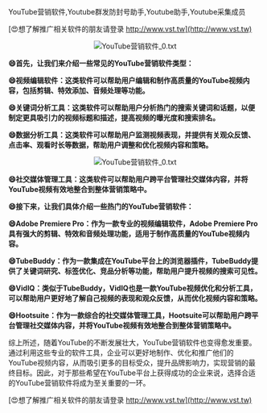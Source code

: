 YouTube营销软件,Youtube群发防封号助手,Youtube助手,Youtube采集成员

[😍想了解推广相关软件的朋友请登录 http://www.vst.tw](http://www.vst.tw)

 <center><img src="https://vst.tw/MP4/tuiguang/png/8.png" alt="YouTube营销软件_0.txt"></center>

**😄首先，让我们来介绍一些常见的YouTube营销软件类型：**

**😄视频编辑软件：这类软件可以帮助用户编辑和制作高质量的YouTube视频内容，包括剪辑、特效添加、音频处理等功能。**

**😄关键词分析工具：这类软件可以帮助用户分析热门的搜索关键词和话题，以便制定更具吸引力的视频标题和描述，提高视频的曝光度和搜索排名。**

**😄数据分析工具：这类软件可以帮助用户监测视频表现，并提供有关观众反馈、点击率、观看时长等数据，帮助用户调整和优化视频内容和策略。**

 <center><img src="https://vst.tw/MP4/tuiguang/png/7.png" alt="YouTube营销软件_0.txt"></center>

**😄社交媒体管理工具：这类软件可以帮助用户跨平台管理社交媒体内容，并将YouTube视频有效地整合到整体营销策略中。**

**😄接下来，让我们具体介绍一些热门的YouTube营销软件：**

**😄Adobe Premiere Pro：作为一款专业的视频编辑软件，Adobe Premiere Pro具有强大的剪辑、特效和音频处理功能，适用于制作高质量的YouTube视频内容。**

**😄TubeBuddy：作为一款集成在YouTube平台上的浏览器插件，TubeBuddy提供了关键词研究、标签优化、竞品分析等功能，帮助用户提升视频的搜索可见性。**

**😄VidIQ：类似于TubeBuddy，VidIQ也是一款YouTube视频优化和分析工具，可以帮助用户更好地了解自己视频的表现和观众反馈，从而优化视频内容和策略。**

**😄Hootsuite：作为一款综合的社交媒体管理工具，Hootsuite可以帮助用户跨平台管理社交媒体内容，并将YouTube视频有效地整合到整体营销策略中。**

综上所述，随着YouTube的不断发展壮大，YouTube营销软件也变得愈发重要。通过利用这些专业的软件工具，企业可以更好地制作、优化和推广他们的YouTube视频内容，从而吸引更多的目标受众，提升品牌影响力，实现营销的最终目标。因此，对于那些希望在YouTube平台上获得成功的企业来说，选择合适的YouTube营销软件将成为至关重要的一环。

[😍想了解推广相关软件的朋友请登录 http://www.vst.tw](http://www.vst.tw)



